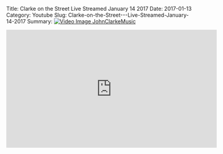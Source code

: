 Title: Clarke on the Street   Live Streamed January 14 2017
Date: 2017-01-13
Category: Youtube
Slug: Clarke-on-the-Street---Live-Streamed-January-14-2017
Summary: <a href="/Clarke-on-the-Street---Live-Streamed-January-14-2017.html"><img src="https://i.ytimg.com/vi/B0jQdbRWxew/hqdefault.jpg" alt="Video Image JohnClarkeMusic"></a>

<iframe width="560" height="315" src="https://www.youtube.com/embed/B0jQdbRWxew" title="YouTube video player" frameborder="0" allow="accelerometer; autoplay; clipboard-write; encrypted-media; gyroscope; picture-in-picture" allowfullscreen></iframe>

